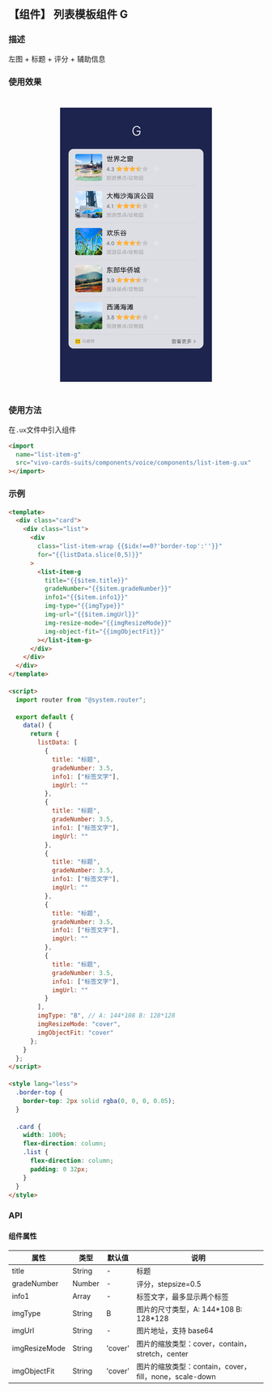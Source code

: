 ## 【组件】 列表模板组件 G

### 描述

左图 + 标题 + 评分 + 辅助信息

### 使用效果

<div style="text-align: center;margin: 40px;">
  <img src="../../assets/voice-list-item-g.png" style="width:300px" alt="voice-list-item-g-1"/>
</div>

### 使用方法

在`.ux`文件中引入组件

```html
<import
  name="list-item-g"
  src="vivo-cards-suits/components/voice/components/list-item-g.ux"
></import>
```

### 示例

```html
<template>
  <div class="card">
    <div class="list">
      <div
        class="list-item-wrap {{$idx!==0?'border-top':''}}"
        for="{{listData.slice(0,5)}}"
      >
        <list-item-g
          title="{{$item.title}}"
          gradeNumber="{{$item.gradeNumber}}"
          info1="{{$item.info1}}"
          img-type="{{imgType}}"
          img-url="{{$item.imgUrl}}"
          img-resize-mode="{{imgResizeMode}}"
          img-object-fit="{{imgObjectFit}}"
        ></list-item-g>
      </div>
    </div>
  </div>
</template>

<script>
  import router from "@system.router";

  export default {
    data() {
      return {
        listData: [
          {
            title: "标题",
            gradeNumber: 3.5,
            info1: ["标签文字"],
            imgUrl: ""
          },
          {
            title: "标题",
            gradeNumber: 3.5,
            info1: ["标签文字"],
            imgUrl: ""
          },
          {
            title: "标题",
            gradeNumber: 3.5,
            info1: ["标签文字"],
            imgUrl: ""
          },
          {
            title: "标题",
            gradeNumber: 3.5,
            info1: ["标签文字"],
            imgUrl: ""
          },
          {
            title: "标题",
            gradeNumber: 3.5,
            info1: ["标签文字"],
            imgUrl: ""
          }
        ],
        imgType: "B", // A: 144*108 B: 128*128
        imgResizeMode: "cover",
        imgObjectFit: "cover"
      };
    }
  };
</script>

<style lang="less">
  .border-top {
    border-top: 2px solid rgba(0, 0, 0, 0.05);
  }

  .card {
    width: 100%;
    flex-direction: column;
    .list {
      flex-direction: column;
      padding: 0 32px;
    }
  }
</style>
```

### API

#### 组件属性

| 属性          | 类型   | 默认值  | 说明                                                   |
| ------------- | ------ | ------- | ------------------------------------------------------ |
| title         | String | -       | 标题                                                   |
| gradeNumber   | Number | -       | 评分，stepsize=0.5                                     |
| info1         | Array  | -       | 标签文字，最多显示两个标签                             |
| imgType       | String | B       | 图片的尺寸类型，A: 144\*108 B: 128\*128                |
| imgUrl        | String | -       | 图片地址，支持 base64                                  |
| imgResizeMode | String | 'cover' | 图片的缩放类型：cover，contain，stretch，center        |
| imgObjectFit  | String | 'cover' | 图片的缩放类型：contain，cover，fill，none，scale-down |
